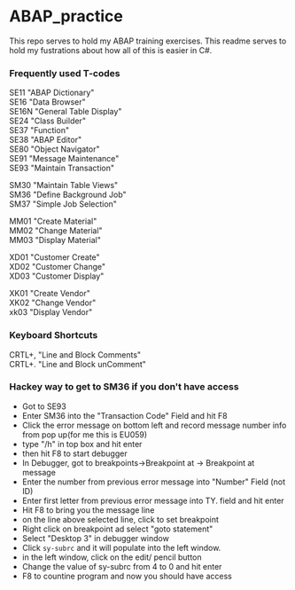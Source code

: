 # ABAP_practice
This repo serves to hold my ABAP training exercises. This readme serves to hold my fustrations about how all of this is easier in C#.

### Frequently used T-codes

SE11  "ABAP Dictionary"   
SE16  "Data Browser"  
SE16N "General Table Display"   
SE24  "Class Builder"  
SE37  "Function"  
SE38  "ABAP Editor"  
SE80  "Object Navigator"  
SE91  "Message Maintenance"  
SE93  "Maintain Transaction"  

SM30  "Maintain Table Views"   
SM36  "Define Background Job"    
SM37  "Simple Job Selection"      

MM01 "Create Material"  
MM02 "Change Material"  
MM03 "Display Material"  

XD01 "Customer Create"  
XD02 "Customer Change"  
XD03 "Customer Display"  

XK01 "Create Vendor"  
XK02 "Change Vendor"  
xk03 "Display Vendor"  

### Keyboard Shortcuts

CRTL+,  "Line and Block Comments"  
CRTL+.  "Line and Block unComment"

### Hackey way to get to SM36 if you don't have access

* Got to SE93
* Enter SM36 into the "Transaction Code" Field and hit F8
* Click the error message on bottom left and record message number info from pop up(for me this is EU059)
* type "/h" in top box and hit enter
* then hit F8 to start debugger
* In Debugger, got to breakpoints->Breakpoint at -> Breakpoint at message 
* Enter the number from previous error message into "Number" Field (not ID)
* Enter first letter from previous error message into TY. field and hit enter
* Hit F8 to bring you the message line
* on the line above selected line, click to set breakpoint
* Right click on breakpoint ad select "goto statement"
* Select "Desktop 3" in debugger window
* Click `sy-subrc` and it will populate into the left window.
* in the left window, click on the edit/ pencil button
* Change the value of sy-subrc from 4 to 0 and hit enter
* F8 to countine program and now you should have access
